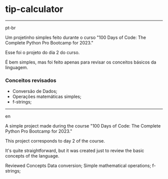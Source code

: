 # tip-calculator

---
pt-br

Um projetinho simples feito durante o curso "100 Days of Code: The Complete Python Pro Bootcamp for 2023."

Esse foi o projeto do dia 2 do curso.

É bem simples, mas foi feito apenas para revisar os conceitos básicos da linguagem.

### Conceitos revisados
* Conversão de Dados;
* Operações matemáticas simples;
* f-strings;
---
en

A simple project made during the course "100 Days of Code: The Complete Python Pro Bootcamp for 2023."

This project corresponds to day 2 of the course.

It's quite straightforward, but it was created just to review the basic concepts of the language.

Reviewed Concepts
Data conversion;
Simple mathematical operations;
f-strings;
